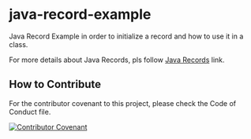 # java-record-example
Java Record Example in order to initialize a record and how to use it in a class. 
 
For more details about Java Records, pls follow [Java Records](https://evrentan.medium.com/records-in-java-e8bb46a0a794) link.

## How to Contribute

For the contributor covenant to this project, please check the Code of Conduct file.

[![Contributor Covenant](https://img.shields.io/badge/Contributor%20Covenant-2.1-4baaaa.svg)](code_of_conduct.md)

